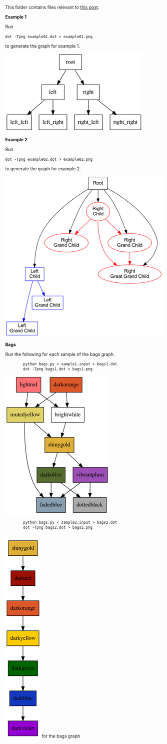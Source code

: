 This folder contains files relevant to [this post](https://www.linkedin.com/pulse/visualization-graphviz-menaka-sankaralingam).

**Example 1**

Run

`dot -Tpng example01.dot > example01.png`

to generate the graph for example 1.

![](https://github.com/menakas/Experiments/blob/main/GraphViz/example01.png?raw=true)

**Example 2**

Run

`dot -Tpng example02.dot > example02.png`

to generate the graph for example 2.

![](https://github.com/menakas/Experiments/blob/main/GraphViz/example02.png?raw=true)

**Bags**

Run the following for each sample of the bags graph.

```
        python bags.py < sample1.input > bags1.dot
        dot -Tpng bags1.dot > bags1.png
```  
![](https://github.com/menakas/Experiments/blob/main/GraphViz/bags1.png?raw=true)
        
```
        python bags.py < sample2.input > bags2.dot
        dot -Tpng bags2.dot > bags2.png
        
```
![](https://github.com/menakas/Experiments/blob/main/GraphViz/bags2.png?raw=true)
for the bags graph
